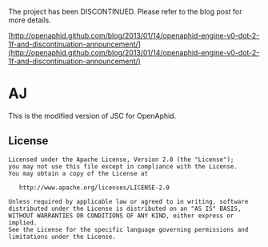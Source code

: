 The project has been DISCONTINUED. Please refer to the blog post for more details.

[http://openaphid.github.com/blog/2013/01/14/openaphid-engine-v0-dot-2-1f-and-discontinuation-announcement/](http://openaphid.github.com/blog/2013/01/14/openaphid-engine-v0-dot-2-1f-and-discontinuation-announcement/)

AJ
==

This is the modified version of JSC for OpenAphid.

## License

```
Licensed under the Apache License, Version 2.0 (the "License");
you may not use this file except in compliance with the License.
You may obtain a copy of the License at
 
   http://www.apache.org/licenses/LICENSE-2.0

Unless required by applicable law or agreed to in writing, software
distributed under the License is distributed on an "AS IS" BASIS,
WITHOUT WARRANTIES OR CONDITIONS OF ANY KIND, either express or implied.
See the License for the specific language governing permissions and
limitations under the License.
````

